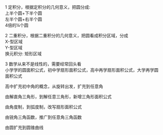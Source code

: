1 定积分，根据定积分的几何意义，把圆分成:  
上半个圆+下半个圆  
左半个圆+右半个圆  
4倍的¼个圆  
  
2 二重积分，根据二重积分的几何意义，把圆看成积分区域，分成  
X-型区域  
Y-型区域  
换元积分: 矩形区域  
  
3 数学从来不是线性的，需要经常回头看  
小学学的圆面积公式，初中学扇形面积公式，高中再学扇形面积公式，大学再学圆面积公式  
  
高中扩充初中角的概念，从旋转出发，扩充到任意角  
  
由解直角三角形，到解任意三角形，新增三角形面积公式  
  
由角度制，到弧度制，改写扇形面积公式  
  
由锐角三角函数，推广到任意角三角函数  
  
由圆扩充到圆锥曲线  
